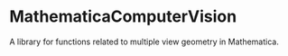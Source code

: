 MathematicaComputerVision
=========================

A library for functions related to multiple view geometry in Mathematica.